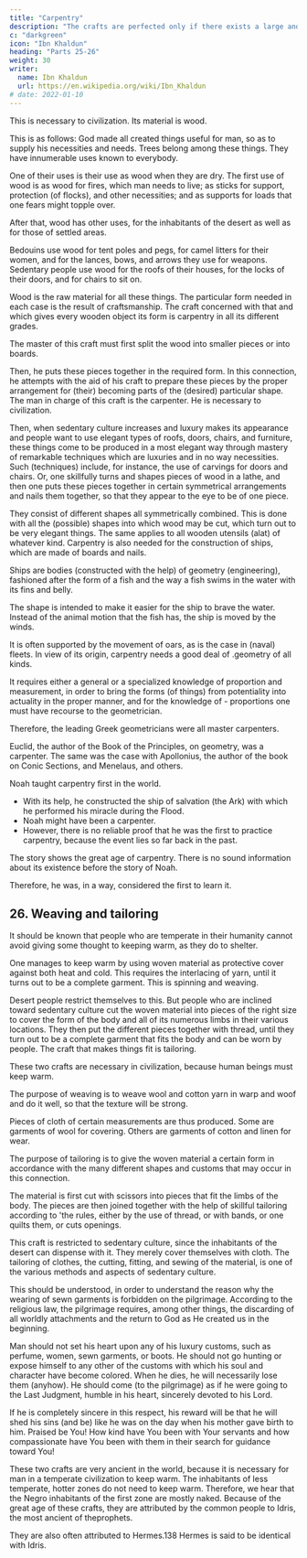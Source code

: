 ```yaml
---
title: "Carpentry"
description: "The crafts are perfected only if there exists a large and perfect sedentary civilization"
c: "darkgreen"
icon: "Ibn Khaldun"
heading: "Parts 25-26"
weight: 30
writer:
  name: Ibn Khaldun
  url: https://en.wikipedia.org/wiki/Ibn_Khaldun
# date: 2022-01-10
---
```




This is necessary to civilization. Its material is wood. 

This is as follows: God made all created things useful for man, so as to supply his necessities and needs. Trees belong among these things. They have innumerable uses known to everybody. 

One of their uses is their use as wood when they are dry. The first use of wood is as wood for fires, which man needs to live; as sticks for support, protection (of flocks), and other necessities; and as supports for loads that one fears might topple over. 

After that, wood has other uses, for the inhabitants of the desert as well as for those of settled areas. 

Bedouins use wood for tent poles and pegs, for camel litters for their women, and for the lances, bows, and arrows they use for weapons. Sedentary people use wood for the roofs of their houses, for the locks of their doors, and for chairs to sit on. 

Wood is the raw material for all these things. The particular form needed in each case is the result of craftsmanship. The craft concerned with that and which gives every wooden object its form is carpentry in all its different grades.

The master of this craft must first split the wood into smaller pieces or into boards.

Then, he puts these pieces together in the required form. In this connection, he attempts with the aid of his craft to prepare these pieces by the proper arrangement for (their) becoming parts of the (desired) particular shape. The man in
charge of this craft is the carpenter. He is necessary to civilization. 

Then, when sedentary culture increases and luxury makes its appearance and people want to use elegant types of roofs, doors, chairs, and furniture, these things come to be produced in a most elegant way through mastery of remarkable techniques which are luxuries and in no way necessities. Such (techniques) include, for instance, the use of carvings for doors and chairs. Or, one skillfully turns and shapes pieces of wood in a lathe, and then one puts these pieces together in certain symmetrical arrangements and nails them together, so that they appear to the eye to be of one piece. 

They consist of different shapes all symmetrically combined. This is done with all the (possible) shapes into which wood may be cut, which turn out to be very elegant things. The same applies to all wooden utensils (alat) of whatever kind. Carpentry is also needed for the construction of ships, which are made of boards and nails. 

Ships are bodies (constructed with the help) of geometry (engineering), fashioned after the form of a fish and the way a fish swims in the water with its fins and belly. 

The shape is intended to make it easier for the ship to brave the water. Instead of the animal motion that the fish has, the ship is moved by the winds. 

It is often supported by the movement of oars, as is the case in (naval) fleets. In view of its origin, carpentry needs a good deal of .geometry of all kinds. 

It requires either a general or a specialized knowledge of proportion and measurement, in order to bring the forms (of things) from potentiality into actuality in the proper manner, and for the knowledge of - proportions one must have recourse to the geometrician.

Therefore, the leading Greek geometricians were all master carpenters.

Euclid, the author of the Book of the Principles, on geometry, was a carpenter. The same was the case with Apollonius, the author of the book on Conic Sections, and Menelaus, and others.

Noah taught carpentry first in the world. 
- With its help, he constructed the ship of salvation (the Ark) with which he performed his miracle during the Flood. 
- Noah might have been a carpenter. 
- However, there is no reliable proof that he was the first to practice carpentry, because the event lies so far back in the past. 
<!-- 133 -->

The story shows the great age of carpentry.  There is no sound information about its existence before the story of Noah. 

Therefore, he was, in a way, considered the first to learn it. 

<!-- The true secrets (significance) of the crafts in the
world should be understood.  -->


## 26. Weaving and tailoring

It should be known that people who are temperate in their humanity cannot avoid giving some thought to keeping warm, as they do to shelter. 

One manages to keep warm by using woven material as protective cover against both heat and cold. This requires the interlacing of yarn, until it turns out to be a complete garment. This is spinning and weaving.

Desert people restrict themselves to this. But people who are inclined toward sedentary culture cut the woven material into pieces of the right size to cover the form of the body and all of its numerous limbs in their various locations. They then put the different pieces together with thread, until they turn out to be a complete garment that fits the body and can be worn by people. The craft that makes things fit is tailoring.

These two crafts are necessary in civilization, because human beings must keep warm.

The purpose of weaving is to weave wool and cotton yarn in warp and woof and do it well, so that the texture will be strong. 

Pieces of cloth of certain measurements are thus produced. Some are garments of wool for covering. Others are garments of cotton and linen for wear.

The purpose of tailoring is to give the woven material a certain form in accordance with the many different shapes and customs that may occur in this connection. 

The material is first cut with scissors into pieces that fit the limbs of the body. The pieces are then joined together with the help of skillful tailoring according to 'the rules, either by the use of thread, or with bands, or one quilts them, or cuts openings. 

This craft is restricted to sedentary culture, since the inhabitants of the desert can dispense with it. They merely cover themselves with cloth. The tailoring of clothes, the cutting, fitting, and sewing of the material, is one of the various methods and aspects of sedentary culture.

This should be understood, in order to understand the reason why the wearing of sewn garments is forbidden on the pilgrimage. According to the religious law, the pilgrimage requires, among other things, the discarding of all worldly attachments and the return to God as He created us in the beginning. 

Man should not set his heart upon any of his luxury customs, such as perfume, women, sewn garments, or boots. He should not go hunting or expose himself to any other of the customs with which his soul and character have become colored. When he dies, he will necessarily lose them (anyhow). He should come (to the pilgrimage) as if he were going to the Last Judgment, humble in his heart, sincerely devoted to his Lord. 

If he is completely sincere in this respect, his reward will be that he will shed his sins (and be) like he was on the day when his mother gave birth to him. Praised be You! How kind have You been with Your servants and how compassionate have
You been with them in their search for guidance toward You!

These two crafts are very ancient in the world, because it is necessary for man in a temperate civilization to keep warm. The inhabitants of less temperate, hotter zones do not need to keep warm. Therefore, we hear that the Negro inhabitants of the first zone are mostly naked. Because of the great age of these crafts, they are attributed by the common people to Idris, the most ancient of theprophets. 

They are also often attributed to Hermes.138 Hermes is said to be identical with Idris.
